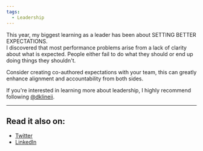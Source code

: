```yaml
---
tags:
  - Leadership
---
```


This year, my biggest learning as a leader has been about SETTING BETTER EXPECTATIONS.  
I discovered that most performance problems arise from a lack of clarity about what is expected. People either fail to do what they should or end up doing things they shouldn't.

Consider creating co-authored expectations with your team, this can greatly enhance alignment and accountability from both sides.

If you're interested in learning more about leadership, I highly recommend following [@dklineii](https://twitter.com/dklineii).

---

## Read it also on:

- [Twitter](https://twitter.com/bruncanepa/status/1732063202790261210)
- [LinkedIn](https://www.linkedin.com/posts/bruno-canepa_leadership-coaching-activity-7137834098357645313-MWT_)
